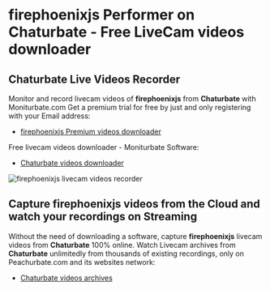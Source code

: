 # firephoenixjs Performer on Chaturbate - Free LiveCam videos downloader

## Chaturbate Live Videos Recorder

Monitor and record livecam videos of **firephoenixjs** from **Chaturbate** with Moniturbate.com
Get a premium trial for free by just and only registering with your Email address:
* [firephoenixjs Premium videos downloader](https://moniturbate.com/request-demo-licence-key.html)

Free livecam videos downloader - Moniturbate Software:
* [Chaturbate videos downloader](https://moniturbate.com/moniturbate-download-software.html)

![firephoenixjs livecam videos recorder](https://peachurnet.com/templates/moniturbate-software.png)


## Capture firephoenixjs videos from the Cloud and watch your recordings on Streaming

Without the need of downloading a software, capture **firephoenixjs** livecam videos from **Chaturbate** 100% online.
Watch Livecam archives from **Chaturbate** unlimitedly from thousands of existing recordings, only on Peachurbate.com and its websites network:
* [Chaturbate videos archives](https://peachurnet.com/)